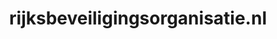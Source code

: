 ---
layout: post
title:  "rijksbeveiligingsorganisatie.nl"
internal_url:  "/dutchgov/rijksbeveiligingsorganisatie.nl.html"
categories: dutchgov
---
